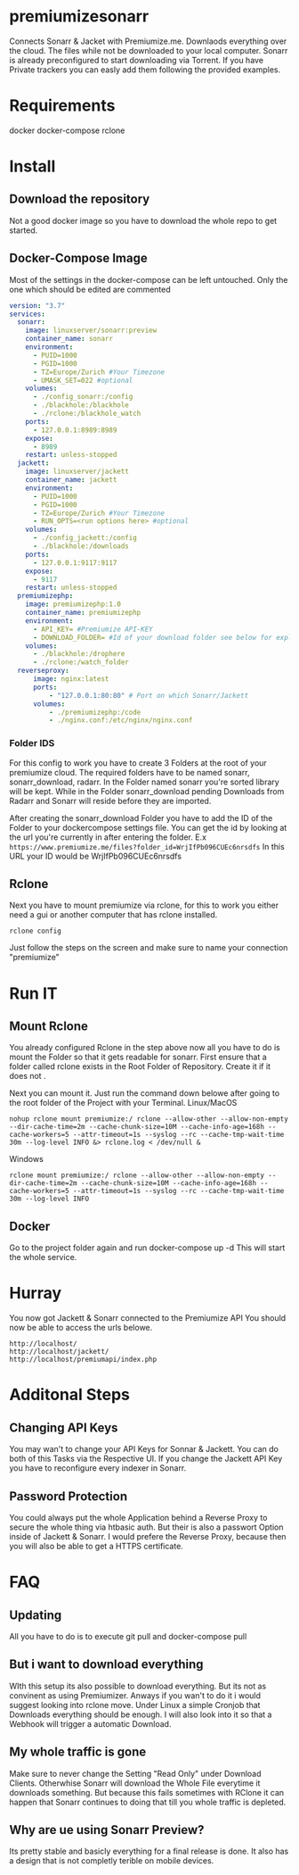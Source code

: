 # premiumizesonarr

Connects Sonarr & Jacket with Premiumize.me.
Downlaods everything over the cloud. The files while not be downloaded to your local computer.
Sonarr is already preconfigured to start downloading via Torrent. If you have Private trackers you can easly add them following the provided examples.

# Requirements

docker
docker-compose
rclone



# Install

## Download the repository
Not a good docker image so you have to download the whole repo to get started.


## Docker-Compose Image

Most of the settings in the docker-compose can be left untouched.
Only the one which should be edited are commented
```yaml
version: "3.7"
services:
  sonarr:
    image: linuxserver/sonarr:preview
    container_name: sonarr
    environment:
      - PUID=1000
      - PGID=1000
      - TZ=Europe/Zurich #Your Timezone
      - UMASK_SET=022 #optional
    volumes:
      - ./config_sonarr:/config
      - ./blackhole:/blackhole
      - ./rclone:/blackhole_watch
    ports:
      - 127.0.0.1:8989:8989
    expose: 
      - 8989
    restart: unless-stopped
  jackett:
    image: linuxserver/jackett
    container_name: jackett
    environment:
      - PUID=1000
      - PGID=1000
      - TZ=Europe/Zurich #Your Timezone
      - RUN_OPTS=<run options here> #optional
    volumes:
      - ./config_jackett:/config
      - ./blackhole:/downloads
    ports:
      - 127.0.0.1:9117:9117
    expose:
      - 9117
    restart: unless-stopped
  premiumizephp:
    image: premiumizephp:1.0
    container_name: premiumizephp
    environment: 
      - API_KEY= #Premiumize API-KEY
      - DOWNLOAD_FOLDER= #Id of your download folder see below for explanation
    volumes:
      - ./blackhole:/drophere
      - ./rclone:/watch_folder
  reverseproxy:
      image: nginx:latest
      ports:
          - "127.0.0.1:80:80" # Port on which Sonarr/Jackett
      volumes:
          - ./premiumizephp:/code
          - ./nginx.conf:/etc/nginx/nginx.conf
```
### Folder IDS
For this config to work you have to create 3 Folders at the root of your premiumize cloud.
The required folders have to be named sonarr, sonarr_download, radarr.
In the Folder named sonarr you're sorted library will be kept. While in the Folder sonarr_download pending Downloads from Radarr and Sonarr will reside before they are imported.

After creating the sonarr_download Folder you have to add the ID of the Folder to your dockercompose settings file.
You can get the id by looking at the url you're currently in after entering the folder.
E.x
```https://www.premiumize.me/files?folder_id=WrjIfPb096CUEc6nrsdfs```
In this URL your ID would be WrjIfPb096CUEc6nrsdfs

## Rclone

Next you have to mount premiumize via rclone, for this to work you either need a gui or another computer that has rclone installed.
```
rclone config
```
Just follow the steps on the screen and make sure to name your connection "premiumize"

# Run IT
## Mount Rclone
You already configured Rclone in the step above now all you have to do is mount the Folder so that it gets readable for sonarr. First ensure that a folder called rclone exists in the Root Folder of Repository. Create it if it does not .

Next you can mount it. Just run the command down belowe after going to the root folder of the Project with your Terminal.
Linux/MacOS
```
nohup rclone mount premiumize:/ rclone --allow-other --allow-non-empty --dir-cache-time=2m --cache-chunk-size=10M --cache-info-age=168h --cache-workers=5 --attr-timeout=1s --syslog --rc --cache-tmp-wait-time 30m --log-level INFO &> rclone.log < /dev/null &
```
Windows
```
rclone mount premiumize:/ rclone --allow-other --allow-non-empty --dir-cache-time=2m --cache-chunk-size=10M --cache-info-age=168h --cache-workers=5 --attr-timeout=1s --syslog --rc --cache-tmp-wait-time 30m --log-level INFO
```

## Docker
Go to the project folder again and run docker-compose up -d
This will start the whole service.

# Hurray

You now got Jackett & Sonarr connected to the Premiumize API
You should now be able to access the urls belowe.
```
http://localhost/
http://localhost/jackett/
http://localhost/premiumapi/index.php
```

# Additonal Steps
## Changing API Keys
You may wan't to change your API Keys for Sonnar & Jackett. You can do both of this Tasks via the Respective UI.
If you change the Jackett API Key you have to reconfigure every indexer in Sonarr.

## Password Protection

You could always put the whole Application behind a  Reverse Proxy to secure the whole thing via htbasic auth. But their is also a passwort Option inside of Jackett & Sonarr. I would prefere the Reverse Proxy, because then you will also be able to get a HTTPS certificate.

# FAQ
## Updating

All you have to do is to execute git pull and docker-compose pull

## But i want to download everything

WIth this setup its also possible to download everything. But its not as convinent as using Premiumizer.
Anways if you wan't to do it i would suggest looking into rclone move. Under Linux a simple Cronjob that Downloads everything should be enough. I will also look into it so that a Webhook will trigger a automatic Download.

## My whole traffic is gone

Make sure to never change the Setting "Read Only" under Download Clients. Otherwhise Sonarr will download the Whole File everytime it downloads something. But because this fails sometimes with RClone it can happen that Sonarr continues to doing that till you whole traffic is depleted.

## Why are ue using Sonarr Preview?

Its pretty stable and basicly everything for a final release is done. It also has a design that is not completly terible on mobile devices.

